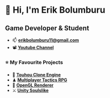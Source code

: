 <h1 align="left">👋 Hi, I'm Erik Bolumburu</h1>
<h2 align="left">Game Developer & Student</h2>

- 📫  **erikbolumburu11@gmail.com**
- 📽 **[Youtube Channel](https://www.youtube.com/@erikbolumburu1386)**
  
### ⭐ My Favourite Projects
  - 🏯 **[Touhou Clone Engine](https://github.com/erikbolumburu11/Touhou-Clone-Engine)**
  - ♟ **[Multiplayer Tactics RPG](https://github.com/erikbolumburu11/Multiplayer-TRPG)**
  - 🎥 **[OpenGL Renderer](https://github.com/erikbolumburu11/OpenGL-Engine)**
  - ⚔ **[Unity Soulslike](https://www.youtube.com/watch?v=rWX3fL7Q7eE)**
